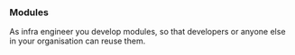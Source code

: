 ### Modules

As infra engineer you develop modules, so that developers or anyone else in your organisation can reuse them.